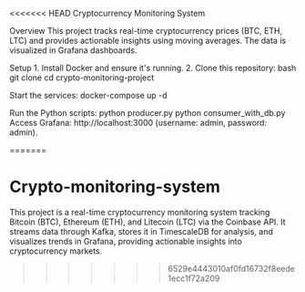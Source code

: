 <<<<<<< HEAD
 Cryptocurrency Monitoring System

 Overview
This project tracks real-time cryptocurrency prices (BTC, ETH, LTC) and provides actionable insights using moving averages. The data is visualized in Grafana dashboards.

Setup
	1. Install Docker and ensure it's running.
	2. Clone this repository:
   		bash
   		git clone <repository-url>
  		cd crypto-monitoring-project


Start the services:
	docker-compose up -d

Run the Python scripts:
	python producer.py
	python consumer_with_db.py
Access
    Grafana: http://localhost:3000 (username: admin, password: admin).

=======
# Crypto-monitoring-system
This project is a real-time cryptocurrency monitoring system tracking Bitcoin (BTC), Ethereum (ETH), and Litecoin (LTC) via the Coinbase API. It streams data through Kafka, stores it in TimescaleDB for analysis, and visualizes trends in Grafana, providing actionable insights into cryptocurrency markets.
>>>>>>> 6529e4443010af0fd16732f8eede1ecc1f72a209
